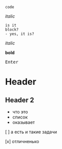 `code`


*italic*

```
is it
block?
- yes, it is?
```

_italic_

**bold**

<kbd>Enter</kbd>

# Header

## Header 2
- что это
- список
- оказывает

 [ ] а есть и такие задачи

 [x] отличненько
